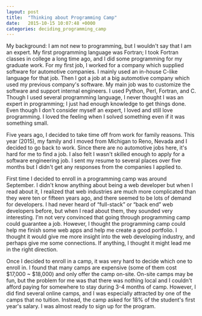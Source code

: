 ```yaml
---
layout: post
title:  "Thinking about Programming Camp"
date:   2015-10-15 10:07:48 +0000
categories: deciding_programming_camp
---
```

My background:  I am not new to programming, but I wouldn't say that I am an expert.  My first programming language was Fortran; I took Fortran classes in college a long time ago, and I did some programming for my graduate work.  For my first job, I worked for a company which supplied software for automotive companies.  I mainly used an in-house C-like language for that job.  Then I got a job at a big automotive company which used my previous company's software.  My main job was to customize the software and support internal engineers.  I used Python, Perl, Fortran, and C.  Though I used several programming language, I never thought I was an expert in programming; I just had enough knowledge to get things done.  Even though I don't consider myself an expert, I loved and still love programming. I loved the feeling when I solved something even if it was something small.  

Five years ago, I decided to take time off from work for family reasons.  This year (2015), my family and I moved from Michigan to Reno, Nevada and I decided to go back to work.  Since there are no automotive jobs here, it's hard for me to find a job.  I also felt I wasn't skilled enough to apply for a software engineering job.  I sent my resume to several places over five months but I didn't get any responses from the companies I applied to. 

First time I decided to enroll in a programming camp was around September.  I didn't know anything about being a web developer but when I read about it, I realized that web industries are much more complicated than they were ten or fifteen years ago, and there seemed to be lots of demand for developers.  I had never heard of “full-stack” or “back end” web developers before, but when I read about them, they sounded very interesting.  I'm not very convinced that going through programming camp could guarantee a job.  However, I thought the programming camp could help me finish some web apps and help me create a good portfolio.  I thought it would give me more insight into the web developing industry, and perhaps give me some connections.  If anything, I thought it might lead me in the right direction.  
  
Once I decided to enroll in a camp, it was very hard to decide which one to enroll in.  I found that many camps are expensive (some of them cost $17,000 ~ $18,000) and only offer the camp on-site.  On-site camps may be fun, but the problem for me was that there was nothing local and I couldn't afford paying for somewhere to stay during 3-4 months of camp.  However, I did find several online camps, and I was especially attracted by one of the camps that no tuition.  Instead, the camp asked for 18% of the student's first year's salary.  I was almost ready to sign up for the program.  
